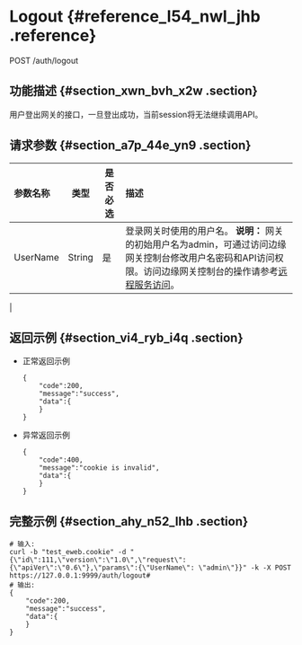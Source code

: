 # Logout {#reference_l54_nwl_jhb .reference}

POST /auth/logout

## 功能描述 {#section_xwn_bvh_x2w .section}

用户登出网关的接口，一旦登出成功，当前session将无法继续调用API。

## 请求参数 {#section_a7p_44e_yn9 .section}

|参数名称|类型|是否必选|描述|
|:---|--|----|:-|
|UserName|String|是|登录网关时使用的用户名。 **说明：** 网关的初始用户名为admin，可通过访问边缘网关控制台修改用户名密码和API访问权限。访问边缘网关控制台的操作请参考[远程服务访问](https://help.aliyun.com/document_detail/99135.html#h2-url-4)。

 |

## 返回示例 {#section_vi4_ryb_i4q .section}

-   正常返回示例

    ```
    {
        "code":200,
        "message":"success",
        "data":{
        }
    }
    ```

-   异常返回示例

    ```
    {
        "code":400,
        "message":"cookie is invalid",
        "data":{
        }
    }
    ```


## 完整示例 {#section_ahy_n52_lhb .section}

```
# 输入:
curl -b "test_eweb.cookie" -d "{\"id\":111,\"version\":\"1.0\",\"request\":{\"apiVer\":\"0.6\"},\"params\":{\"UserName\": \"admin\"}}" -k -X POST https://127.0.0.1:9999/auth/logout# 
# 输出:
{
    "code":200,
    "message":"success",
    "data":{
    }
}
```

